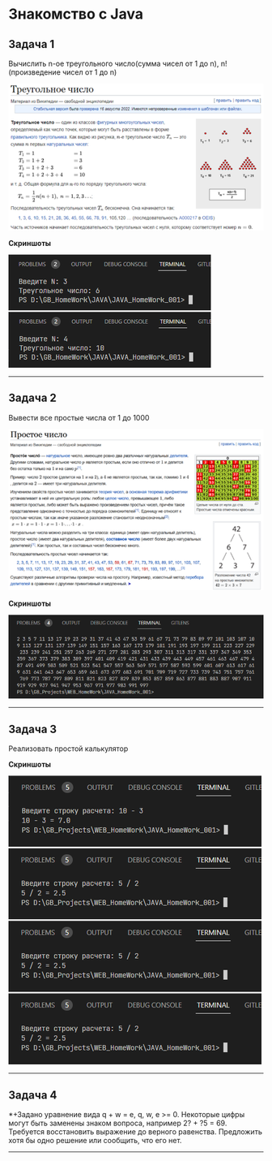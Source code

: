 # Знакомство с Java

## Задача 1

Вычислить n-ое треугольного число(сумма чисел от 1 до n), n! (произведение чисел от 1 до n)

!["Скрин 1"](/ScreenShots/task_001_01.png "Screen 1")

**Скриншоты**

!["Скрин 2"](/ScreenShots/task_001_02.png "Screen 2")
!["Скрин 3"](/ScreenShots/task_001_03.png "Screen 3")


---

## Задача 2

Вывести все простые числа от 1 до 1000

!["Скрин 4"](/ScreenShots/task_002_01.png "Screen 4")

**Скриншоты**

!["Скрин 5"](/ScreenShots/task_002_02.png "Screen 5")


---

## Задача 3

Реализовать простой калькулятор

**Скриншоты**

!["Скрин 6"](/ScreenShots/task_003_01.png "Screen 6")
!["Скрин 7"](/ScreenShots/task_003_02.png "Screen 7")
!["Скрин 8"](/ScreenShots/task_003_02.png "Screen 8")
!["Скрин 9"](/ScreenShots/task_003_02.png "Screen 9")


---

## Задача 4

*+Задано уравнение вида q + w = e, q, w, e >= 0. Некоторые цифры могут быть заменены знаком вопроса, например 2? + ?5 = 69. Требуется восстановить выражение до верного равенства. Предложить хотя бы одно решение или сообщить, что его нет.

---